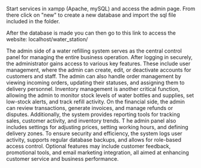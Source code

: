 Start services in xampp (Apache, mySQL) and access the admin page. From there click on "new" to create a new database and import the sql file included in the folder.

After the database is made you can then go to this link to access the website: localhost/water_station/

The admin side of a water refilling system serves as the central control panel for managing the entire business operation. 
After logging in securely, the administrator gains access to various key features. 
These include user management, where the admin can create, edit, or deactivate accounts for customers and staff. 
The admin can also handle order management by viewing incoming orders, updating their statuses, and assigning them to delivery personnel. 
Inventory management is another critical function, allowing the admin to monitor stock levels of water bottles and supplies, set low-stock alerts, and track refill activity. 
On the financial side, the admin can review transactions, generate invoices, and manage refunds or disputes. 
Additionally, the system provides reporting tools for tracking sales, customer activity, and inventory trends. T
he admin panel also includes settings for adjusting prices, setting working hours, and defining delivery zones. 
To ensure security and efficiency, the system logs user activity, supports regular database backups, and allows for role-based access control. 
Optional features may include customer feedback, promotional tools, and email marketing integration, all aimed at enhancing customer service and business performance.
